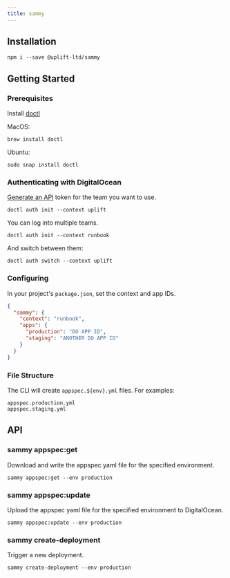 ```yaml
---
title: sammy
---
```


## Installation

    npm i --save @uplift-ltd/sammy

## Getting Started

### Prerequisites

Install [doctl](https://github.com/digitalocean/doctl#installing-doctl)

MacOS:

    brew install doctl

Ubuntu:

    sudo snap install doctl

### Authenticating with DigitalOcean

[Generate an API](https://cloud.digitalocean.com/account/api/tokens) token for the team you want to
use.

```
doctl auth init --context uplift
```

You can log into multiple teams.

```
doctl auth init --context runbook
```

And switch between them:

```
doctl auth switch --context uplift
```

### Configuring

In your project's `package.json`, set the context and app IDs.

```json
{
  "sammy": {
    "context": "runbook",
    "apps": {
      "production": "DO APP ID",
      "staging": "ANOTHER DO APP ID"
    }
  }
}
```

### File Structure

The CLI will create `appspec.${env}.yml` files. For examples:

```
appspec.production.yml
appspec.staging.yml
```

## API

### sammy appspec:get

Download and write the appspec yaml file for the specified environment.

```
sammy appspec:get --env production
```

### sammy appspec:update

Upload the appspec yaml file for the specified environment to DigitalOcean.

```
sammy appspec:update --env production
```

### sammy create-deployment

Trigger a new deployment.

```
sammy create-deployment --env production
```
